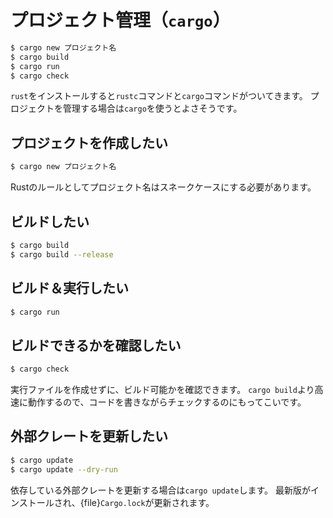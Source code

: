 # プロジェクト管理（``cargo``）

```bash
$ cargo new プロジェクト名
$ cargo build
$ cargo run
$ cargo check
```

``rust``をインストールすると``rustc``コマンドと``cargo``コマンドがついてきます。
プロジェクトを管理する場合は``cargo``を使うとよさそうです。

## プロジェクトを作成したい

```bash
$ cargo new プロジェクト名
```

Rustのルールとしてプロジェクト名はスネークケースにする必要があります。

## ビルドしたい

```bash
$ cargo build
$ cargo build --release
```

## ビルド＆実行したい

```bash
$ cargo run
```

## ビルドできるかを確認したい

```bash
$ cargo check
```

実行ファイルを作成せずに、ビルド可能かを確認できます。
``cargo build``より高速に動作するので、コードを書きながらチェックするのにもってこいです。

## 外部クレートを更新したい

```bash
$ cargo update
$ cargo update --dry-run
```

依存している外部クレートを更新する場合は``cargo update``します。
最新版がインストールされ、{file}`Cargo.lock`が更新されます。
